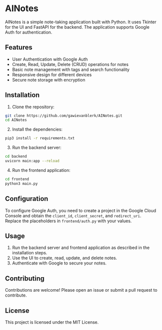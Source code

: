 # AINotes

AINotes is a simple note-taking application built with Python. It uses Tkinter for the UI and FastAPI for the backend. The application supports Google Auth for authentication.

## Features

- User Authentication with Google Auth
- Create, Read, Update, Delete (CRUD) operations for notes
- Basic note management with tags and search functionality
- Responsive design for different devices
- Secure note storage with encryption

## Installation

1. Clone the repository:

```bash
git clone https://github.com/gawievanblerk/AINotes.git
cd AINotes
```

2. Install the dependencies:

```bash
pip3 install -r requirements.txt
```

3. Run the backend server:

```bash
cd backend
uvicorn main:app --reload
```

4. Run the frontend application:

```bash
cd frontend
python3 main.py
```

## Configuration

To configure Google Auth, you need to create a project in the Google Cloud Console and obtain the `client_id`, `client_secret`, and `redirect_uri`. Replace the placeholders in `frontend/auth.py` with your values.

## Usage

1. Run the backend server and frontend application as described in the installation steps.
2. Use the UI to create, read, update, and delete notes.
3. Authenticate with Google to secure your notes.

## Contributing

Contributions are welcome! Please open an issue or submit a pull request to contribute.

## License

This project is licensed under the MIT License.
